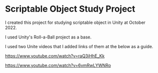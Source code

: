 # Scriptable Object Study Project
I created this project for studying scriptable object in Unity at October 2022. 

I used Unity's Roll-a-Ball project as a base.

I used two Unite videos that I added links of them at the below as a guide.

https://www.youtube.com/watch?v=raQ3iHhE_Kk

https://www.youtube.com/watch?v=6vmRwLYWNRo
